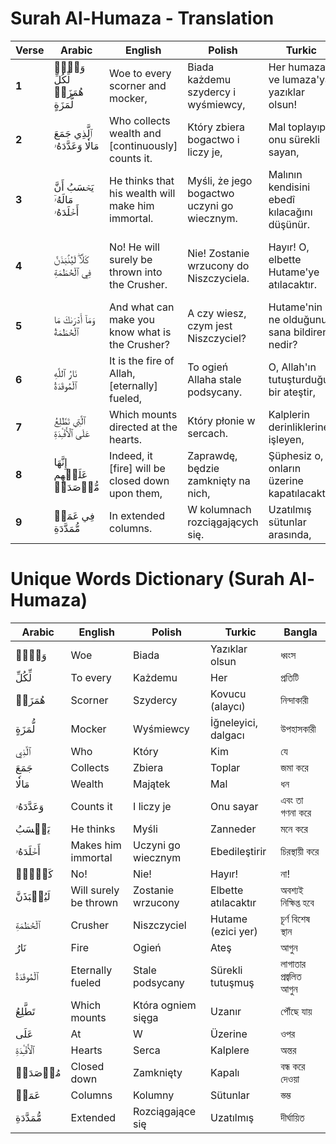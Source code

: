 # Surah Al-Humaza - Translation

| **Verse** | **Arabic**                              | **English**                               | **Polish**                              | **Turkic**                              | **Bangla**                               |
|-----------|-----------------------------------------|-------------------------------------------|------------------------------------------|------------------------------------------|------------------------------------------|
| **1**     | وَيۡلٞ لِّكُلِّ هُمَزَةٖ لُّمَزَةٍ      | Woe to every scorner and mocker,          | Biada każdemu szydercy i wyśmiewcy,      | Her humaza ve lumaza'ya yazıklar olsun!  | ধ্বংসCadaো প্রতিটি নিন্দাকারী এবং উপহাসকারী, |
| **2**     | ٱلَّذِي جَمَعَ مَالٗا وَعَدَّدَهُۥ     | Who collects wealth and [continuously] counts it. | Który zbiera bogactwo i liczy je,       | Mal toplayıp onu sürekli sayan,         | যে ধন সম্পদ জমা করে এবং তা গণনা করে,   |
| **3**     | يَحۡسَبُ أَنَّ مَالَهُۥٓ أَخۡلَدَهُۥ    | He thinks that his wealth will make him immortal. | Myśli, że jego bogactwo uczyni go wiecznym. | Malının kendisini ebedî kılacağını düşünür. | মনে করে তার ধন তাকে চিরস্থায়ী করবে।     |
| **4**     | كَلَّاۖ لَيُنۢبَذَنَّ فِي ٱلۡحُطَمَةِ   | No! He will surely be thrown into the Crusher. | Nie! Zostanie wrzucony do Niszczyciela.  | Hayır! O, elbette Hutame'ye atılacaktır. | না! তাকে অবশ্যই চূর্ণ বিশেষ স্থানে নিক্ষেপ করা হবে। |
| **5**     | وَمَآ أَدۡرَىٰكَ مَا ٱلۡحُطَمَةُ      | And what can make you know what is the Crusher? | A czy wiesz, czym jest Niszczyciel?      | Hutame'nin ne olduğunu sana bildiren nedir? | আর আপনি কি জানেন, চূর্ণ বিশেষ স্থান কি?    |
| **6**     | نَارُ ٱللَّهِ ٱلۡمُوقَدَةُ              | It is the fire of Allah, [eternally] fueled, | To ogień Allaha stale podsycany.         | O, Allah'ın tutuşturduğu bir ateştir,     | এটি আল্লাহর অগ্নি, যা লাগাতার প্রজ্বলিত থাকে। |
| **7**     | ٱلَّتِي تَطَّلِعُ عَلَى ٱلۡأَفۡـِٔدَةِ  | Which mounts directed at the hearts.      | Który płonie w sercach.                  | Kalplerin derinliklerine işleyen,        | যা অন্তরগুলো পর্যন্ত পৌঁছে যায়।          |
| **8**     | إِنَّهَا عَلَيۡهِم مُّؤۡصَدَةٞ          | Indeed, it [fire] will be closed down upon them, | Zaprawdę, będzie zamknięty na nich,     | Şüphesiz o, onların üzerine kapatılacaktır, | এটা অবশ্যই তাদের ওপর বন্ধ করে দেওয়া হবে।    |
| **9**     | فِي عَمَدٖ مُّمَدَّدَةِ               | In extended columns.                      | W kolumnach rozciągających się.          | Uzatılmış sütunlar arasında,             | দীর্ঘায়িত স্তম্ভসমূহের মধ্যে।            |

# Unique Words Dictionary (Surah Al-Humaza)

| **Arabic**         | **English**             | **Polish**                | **Turkic**             | **Bangla**               |
|---------------------|-------------------------|---------------------------|-------------------------|--------------------------|
| وَيۡلٞ              | Woe                    | Biada                     | Yazıklar olsun          | ধ্বংস                    |
| لِّكُلِّ             | To every               | Każdemu                   | Her                    | প্রতিটি                  |
| هُمَزَةٖ            | Scorner                | Szydercy                  | Kovucu (alaycı)        | নিন্দাকারী              |
| لُّمَزَةٍ            | Mocker                 | Wyśmiewcy                 | İğneleyici, dalgacı    | উপহাসকারী              |
| ٱلَّذِي            | Who                   | Który                     | Kim                    | যে                      |
| جَمَعَ             | Collects              | Zbiera                    | Toplar                 | জমা করে                |
| مَالٗا             | Wealth                | Majątek                   | Mal                    | ধন                     |
| وَعَدَّدَهُۥ        | Counts it             | I liczy je                | Onu sayar              | এবং তা গণনা করে        |
| يَحۡسَبُ            | He thinks             | Myśli                     | Zanneder               | মনে করে                |
| أَخۡلَدَهُۥ         | Makes him immortal    | Uczyni go wiecznym        | Ebedileştirir          | চিরস্থায়ী করে          |
| كَلَّاۖ            | No!                   | Nie!                      | Hayır!                 | না!                     |
| لَيُنۢبَذَنَّ       | Will surely be thrown | Zostanie wrzucony         | Elbette atılacaktır    | অবশ্যই নিক্ষিপ্ত হবে   |
| ٱلۡحُطَمَةِ        | Crusher               | Niszczyciel               | Hutame (ezici yer)     | চূর্ণ বিশেষ স্থান       |
| نَارُ              | Fire                  | Ogień                     | Ateş                   | আগুন                   |
| ٱلۡمُوقَدَةُ       | Eternally fueled      | Stale podsycany           | Sürekli tutuşmuş       | লাগাতার প্রজ্বলিত আগুন |
| تَطَّلِعُ           | Which mounts          | Która ogniem sięga        | Uzanır                 | পৌঁছে যায়             |
| عَلَى              | At                    | W                        | Üzerine                | ওপর                    |
| ٱلۡأَفۡـِٔدَةِ       | Hearts                | Serca                     | Kalplere               | অন্তর                  |
| مُؤۡصَدَةٞ         | Closed down           | Zamknięty                 | Kapalı                 | বন্ধ করে দেওয়া        |
| عَمَدٖ             | Columns               | Kolumny                   | Sütunlar               | স্তম্ভ                 |
| مُّمَدَّدَةِ        | Extended              | Rozciągające się          | Uzatılmış              | দীর্ঘায়িত              |
